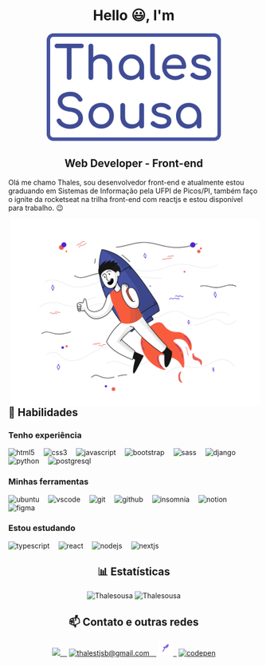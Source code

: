 <h1 align="center">Hello 😃, I'm</h1>


<div align="center">
  <img src="./assets/logo.svg" width="350px">
  <h2 align="center"><strong>Web Developer - Front-end</strong></h2>
</div>


<p>Olá me chamo Thales, sou desenvolvedor front-end e atualmente estou graduando em Sistemas de Informação pela UFPI de Picos/PI, também faço o ignite da rocketseat na trilha front-end com reactjs e estou disponível para trabalho. 😉</p>


<img src="./assets/illustration.svg" width="500px" align="right">

<div align="left">
  <h2>🚀 Habilidades</h2>
<!-- ********************************* Tenho experiência ******************************************** -->
  <div>
    <h3>Tenho experiência</h3>
    <img src="https://image.flaticon.com/icons/png/512/732/732212.png" width="30px" title="html5">&ensp;&ensp;
    <img src="https://img.icons8.com/color/30/000000/css3.png" title="css3"/>&ensp;&ensp;
    <img src="https://img.icons8.com/color/30/000000/javascript.png" title="javascript"/>&ensp;&ensp;
    <img src="https://img.icons8.com/color/30/000000/bootstrap.png" title="bootstrap"/>&ensp;&ensp;
    <img src="https://img.icons8.com/color/30/000000/sass.png" title="sass"/>&ensp;&ensp;
    <img src="https://img.icons8.com/color/30/000000/django.png" title="django"/>&ensp;&ensp;
    <img src="https://img.icons8.com/color/30/000000/python.png" title="python"/>&ensp;&ensp;
    <img src="https://img.icons8.com/color/30/000000/postgreesql.png" title="postgresql">&ensp;&ensp;
  </div>

<!-- ********************************* Minhas Ferramentas ******************************************** -->
  <div>
    <h3>Minhas ferramentas</h3>
    <img src="https://img.icons8.com/color/30/000000/ubuntu.png" title="ubuntu"/>&ensp;&ensp;
    <img src="https://img.icons8.com/color/30/000000/visual-studio-code-2019.png" title="vscode"/>&ensp;&ensp;
    <img src="https://img.icons8.com/color/30/000000/git.png" title="git"/>&ensp;&ensp;
    <img src="https://img.icons8.com/material-sharp/30/000000/github.png" title="github"/>&ensp;&ensp;
    <img src="https://icons.iconarchive.com/icons/papirus-team/papirus-apps/512/insomnia-icon.png" width="30px" title="insomnia">&ensp;&ensp;
    <img src="https://img.icons8.com/color/30/000000/notion.png" title="notion"/>&ensp;&ensp;
    <img src="https://cdn.worldvectorlogo.com/logos/figma-1.svg" width="16px" title="figma">&ensp;&ensp;
  </div>

<!-- ********************************* Estou Estudando ******************************************** -->
  <div>
    <h3>Estou estudando</h3>
    <img src="https://img.icons8.com/color/30/000000/typescript.png" title="typescript"/>&ensp;&ensp;
    <img src="https://img.icons8.com/plasticine/30/000000/react.png" title="react"/>&ensp;&ensp;
    <img src="https://img.icons8.com/color/30/000000/nodejs.png" title="nodejs"/>&ensp;&ensp;
    <img src="https://upload.wikimedia.org/wikipedia/commons/thumb/8/8e/Nextjs-logo.svg/1280px-Nextjs-logo.svg.png" width="30px" title="nextjs"/>&ensp;&ensp;
  </div>

</div>


<div align="center">

  <h2 align="center">📊 Estatísticas</h2>

  <img src="https://github-readme-stats.vercel.app/api?username=Thalesousa&count_private=true&show_icons=true&text_color=4654A3&title_color=F95B3D&bg_color=181925&icon_color=F95B3D" alt="Thalesousa" width="420" align="center"/> 
  <img src="https://github-readme-stats.vercel.app/api/top-langs/?username=Thalesousa&&langs_count=8&layout=compact&text_color=4654A3&title_color=F95B3D&bg_color=181925&icon_color=F95B3D" alt="Thalesousa" height="165" align="center"/>


</div>

<div align="center">
  <h2>📫 Contato e outras redes</h2>
  <a href="https://www.linkedin.com/in/thalesousa/" target="blank"><img src="https://image.flaticon.com/icons/png/512/174/174857.png" width="25px">&ensp;&ensp;</a>
  <a href="mailto:thalestjsb@gmail.com" target="blank"><img src="https://upload.wikimedia.org/wikipedia/commons/thumb/7/7e/Gmail_icon_%282020%29.svg/1024px-Gmail_icon_%282020%29.svg.png" title="thalestjsb@gmail.com" width="30px">&ensp;&ensp;</a>
  <a href="https://app.rocketseat.com.br/me/thalesousa" target="blank"><img src="./assets/rocketseat.png" title="rocketseat" width="30px">&ensp;</a>
  <a href="https://codepen.io/thalesousa" target="blank"><img src="https://img.icons8.com/ios/30/000000/codepen.png" title="codepen"/></a>
</div>

